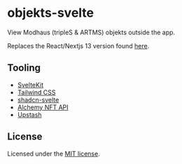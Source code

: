 # objekts-svelte

View Modhaus (tripleS & ARTMS) objekts outside the app.

Replaces the React/Nextjs 13 version found [here](https://github.com/teamreflex/objekts-react).

## Tooling

- [SvelteKit](https://kit.svelte.dev/)
- [Tailwind CSS](https://tailwindcss.com/)
- [shadcn-svelte](https://www.shadcn-svelte.com/)
- [Alchemy NFT API](https://www.alchemy.com/)
- [Upstash](https://www.upstash.com/)

## License

Licensed under the [MIT license](https://github.com/teamreflex/objekts-svelte/blob/main/LICENSE.md).

